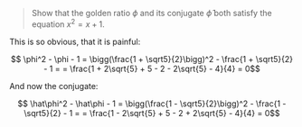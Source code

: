> Show that the golden ratio $\phi$ and its conjugate $\hat \phi$ both satisfy
> the equation $x^2 = x + 1$.

This is so obvious, that it is painful:

$$ \phi^2 - \phi - 1 = \bigg(\frac{1 + \sqrt5}{2}\bigg)^2 - \frac{1 + \sqrt5}{2} - 1 =
   = \frac{1 + 2\sqrt{5} + 5 - 2 - 2\sqrt{5} - 4}{4} = 0$$

And now the conjugate:

$$ \hat\phi^2 - \hat\phi - 1 = \bigg(\frac{1 - \sqrt5}{2}\bigg)^2 - \frac{1 - \sqrt5}{2} - 1 =
   = \frac{1 - 2\sqrt{5} + 5 - 2 + 2\sqrt{5} - 4}{4} = 0$$
